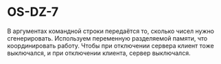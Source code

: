 # OS-DZ-7
В аргументах командной строки передаётся то, сколько чисел нужно сгенерировать.
Используем переменную разделяемой памяти, что координировать работу. Чтобы при отключении сервера клиент тоже выключался, и при отключении клиента, сервер выключался.

